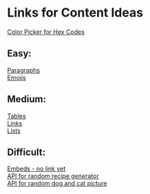 # Links for Content Ideas
[Color Picker for Hex Codes](https://www.w3schools.com/colors/colors_picker.asp)<br/>
## Easy:<br/>
[Paragraphs](https://www.w3schools.com/html/html_paragraphs.asp)<br/>
[Emojis](https://www.w3schools.com/html/html_emojis.asp)
## Medium:<br/>
[Tables](https://www.w3schools.com/tags/tag_table.asp)<br/>
[Links](https://www.w3schools.com/html/html_links.asp)<br/>
[Lists](https://www.w3schools.com/html/html_lists.asp)<br/>
## Difficult:
[Embeds - no link yet](link)<br/>
[API for random recipe generator](https://codepen.io/medda/pen/ZEEzXKj)<br/>
[API for random dog and cat picture](https://codepen.io/JoryIanSmith/pen/dyPZrML)

